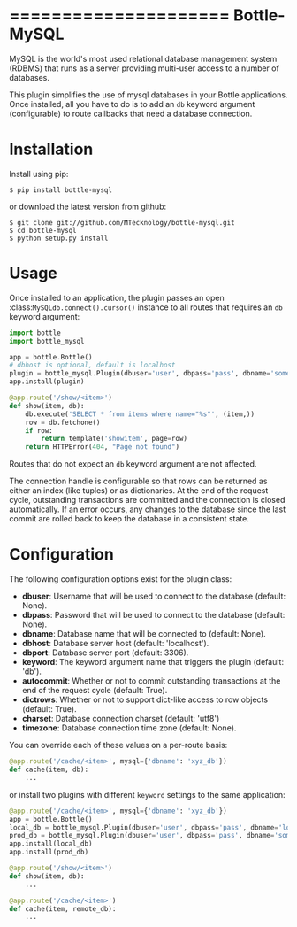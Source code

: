 =====================
Bottle-MySQL
=====================

MySQL is the world's most used relational database management system (RDBMS) that runs
as a server providing multi-user access to a number of databases.

This plugin simplifies the use of mysql databases in your Bottle applications.
Once installed, all you have to do is to add an ``db`` keyword argument
(configurable) to route callbacks that need a database connection.

Installation
===============

Install using pip:

    $ pip install bottle-mysql

or download the latest version from github:

    $ git clone git://github.com/MTecknology/bottle-mysql.git
    $ cd bottle-mysql
    $ python setup.py install

Usage
===============

Once installed to an application, the plugin passes an open
:class:`MySQLdb.connect().cursor()` instance to all routes that requires an ``db`` keyword
argument:

```python
import bottle
import bottle_mysql

app = bottle.Bottle()
# dbhost is optional, default is localhost
plugin = bottle_mysql.Plugin(dbuser='user', dbpass='pass', dbname='some_db')
app.install(plugin)

@app.route('/show/<item>')
def show(item, db):
	db.execute('SELECT * from items where name="%s"', (item,))
	row = db.fetchone()
	if row:
		return template('showitem', page=row)
	return HTTPError(404, "Page not found")
```

Routes that do not expect an ``db`` keyword argument are not affected.

The connection handle is configurable so that rows can be returned as either an
index (like tuples) or as dictionaries. At the end of the request cycle, outstanding
transactions are committed and the connection is closed automatically. If an error
occurs, any changes to the database since the last commit are rolled back to keep
the database in a consistent state.

Configuration
=============

The following configuration options exist for the plugin class:

* **dbuser**: Username that will be used to connect to the database (default: None).
* **dbpass**: Password that will be used to connect to the database (default: None).
* **dbname**: Database name that will be connected to (default: None).
* **dbhost**: Database server host (default: 'localhost').
* **dbport**: Database server port (default: 3306).
* **keyword**: The keyword argument name that triggers the plugin (default: 'db').
* **autocommit**: Whether or not to commit outstanding transactions at the end of the request cycle (default: True).
* **dictrows**: Whether or not to support dict-like access to row objects (default: True).
* **charset**: Database connection charset (default: 'utf8')
* **timezone**: Database connection time zone (default: None).

You can override each of these values on a per-route basis:

```python
@app.route('/cache/<item>', mysql={'dbname': 'xyz_db'})
def cache(item, db):
	...
```

or install two plugins with different ``keyword`` settings to the same application:

```python
@app.route('/cache/<item>', mysql={'dbname': 'xyz_db'})
app = bottle.Bottle()
local_db = bottle_mysql.Plugin(dbuser='user', dbpass='pass', dbname='local_db')
prod_db = bottle_mysql.Plugin(dbuser='user', dbpass='pass', dbname='some_db', dbhost='sql.domain.tld', keyword='remote_db')
app.install(local_db)
app.install(prod_db)

@app.route('/show/<item>')
def show(item, db):
	...

@app.route('/cache/<item>')
def cache(item, remote_db):
	...
```
